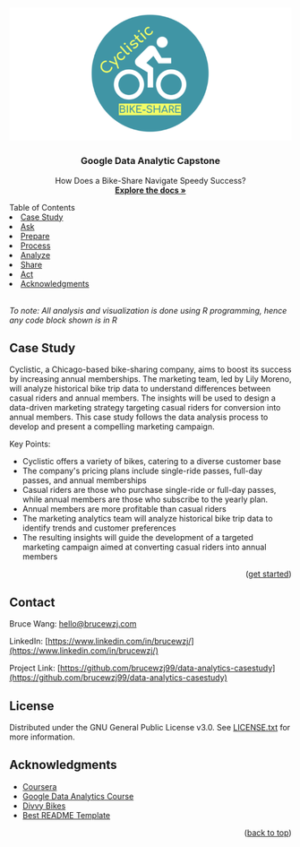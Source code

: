 
<a name="readme-top"></a>

<!-- PROJECT LOGO -->
<br />
<div align="center">
 <img src="https://github.com/brucewzj99/data-analytics-casestudy/blob/main/Images/Banner.png">
  <h3 align="center">Google Data Analytic Capstone</h3>
  <p align="center">
    How Does a Bike-Share Navigate Speedy Success?
    <br />
    <a href="CaseStudy.pdf"><strong>Explore the docs »</strong></a>
    <br />
  </p>
</div>

<!-- TABLE OF CONTENTS -->
<summary>Table of Contents</summary>
    <li><a href="#CaseStudy.pdf">Case Study</a></li>
    <li><a href="https://github.com/brucewzj99/data-analytics-casestudy/tree/main/Ask">Ask</a></li>
    <li><a href="https://github.com/brucewzj99/data-analytics-casestudy/tree/main/prepare">Prepare</a></li>
    <li><a href="https://github.com/brucewzj99/data-analytics-casestudy/tree/main/process">Process</a></li>
    <li><a href="https://github.com/brucewzj99/data-analytics-casestudy/tree/main/analyze">Analyze</a></li>
    <li><a href="https://github.com/brucewzj99/data-analytics-casestudy/tree/main/share">Share</a></li>
    <li><a href="https://github.com/brucewzj99/data-analytics-casestudy/tree/main/act">Act</a></li>
    <li><a href="#acknowledgments">Acknowledgments</a></li>
<br/>

_To note: All analysis and visualization is done using R programming, hence any code block shown is in R_

<!-- CASE STUDY -->
## Case Study

Cyclistic, a Chicago-based bike-sharing company, aims to boost its success by increasing annual memberships. The marketing team, led by Lily Moreno, will analyze historical bike trip data to understand differences between casual riders and annual members. The insights will be used to design a data-driven marketing strategy targeting casual riders for conversion into annual members. This case study follows the data analysis process to develop and present a compelling marketing campaign.

Key Points:

- Cyclistic offers a variety of bikes, catering to a diverse customer base
- The company's pricing plans include single-ride passes, full-day passes, and annual memberships
- Casual riders are those who purchase single-ride or full-day passes, while annual members are those who subscribe to the yearly plan. 
- Annual members are more profitable than casual riders
- The marketing analytics team will analyze historical bike trip data to identify trends and customer preferences
- The resulting insights will guide the development of a targeted marketing campaign aimed at converting casual riders into annual members

<p align="right">(<a href="https://github.com/brucewzj99/data-analytics-casestudy/tree/main/Ask">get started</a>)</p>

<!-- CONTACT -->
## Contact

Bruce Wang: hello@brucewzj.com

LinkedIn: [https://www.linkedin.com/in/brucewzj/](https://www.linkedin.com/in/brucewzj/)

Project Link: [https://github.com/brucewzj99/data-analytics-casestudy](https://github.com/brucewzj99/data-analytics-casestudy)

<!-- LICENSE -->
## License

Distributed under the GNU General Public License v3.0. See [LICENSE.txt](https://github.com/brucewzj99/data-analytics-casestudy/blob/main/LICENSE) for more information.

<!-- ACKNOWLEDGMENTS -->
## Acknowledgments

* [Coursera](https://www.coursera.org/)
* [Google Data Analytics Course](https://grow.google/certificates/data-analytics/#?modal_active=none)
* [Divvy Bikes](https://divvybikes.com/)
* [Best README Template](https://github.com/othneildrew/Best-README-Template)

<p align="right">(<a href="#readme-top">back to top</a>)</p>

